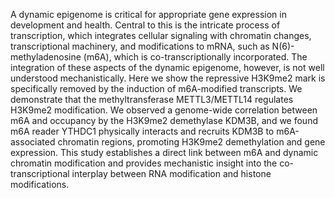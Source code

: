 A dynamic epigenome is critical for appropriate gene expression in development and health. Central to this is the intricate process of transcription, which integrates cellular signaling with chromatin changes, transcriptional machinery, and modifications to mRNA, such as N(6)-methyladenosine (m6A), which is co-transcriptionally incorporated. The integration of these aspects of the dynamic epigenome, however, is not well understood mechanistically. Here we show the repressive H3K9me2 mark is specifically removed by the induction of m6A-modified transcripts. We demonstrate that the methyltransferase METTL3/METTL14 regulates H3K9me2 modification. We observed a genome-wide correlation between m6A and occupancy by the H3K9me2 demethylase KDM3B, and we found m6A reader YTHDC1 physically interacts and recruits KDM3B to m6A-associated chromatin regions, promoting H3K9me2 demethylation and gene expression. This study establishes a direct link between m6A and dynamic chromatin modification and provides mechanistic insight into the co-transcriptional interplay between RNA modification and histone modifications.
